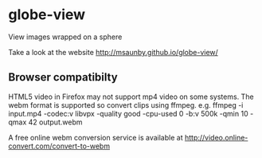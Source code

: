 globe-view
==========

View images wrapped on a sphere

Take a look at the website http://msaunby.github.io/globe-view/

Browser compatibilty
--------------------
HTML5 video in Firefox may not support mp4 video on some systems. The webm format is supported so convert clips using ffmpeg.  e.g.
ffmpeg -i input.mp4 -codec:v libvpx -quality good -cpu-used 0 -b:v 500k -qmin 10 -qmax 42  output.webm

A free online webm conversion service is available at http://video.online-convert.com/convert-to-webm
